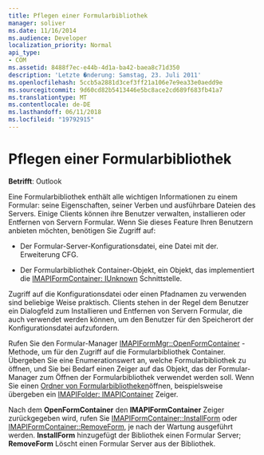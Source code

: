 ```yaml
---
title: Pflegen einer Formularbibliothek
manager: soliver
ms.date: 11/16/2014
ms.audience: Developer
localization_priority: Normal
api_type:
- COM
ms.assetid: 8488f7ec-e44b-4d1a-ba42-baea8c71d350
description: 'Letzte �nderung: Samstag, 23. Juli 2011'
ms.openlocfilehash: 5ccb5a2881d3cef3ff21a106e7e9ea33e0aedd9e
ms.sourcegitcommit: 9d60cd82b5413446e5bc8ace2cd689f683fb41a7
ms.translationtype: MT
ms.contentlocale: de-DE
ms.lasthandoff: 06/11/2018
ms.locfileid: "19792915"
---
```

# <a name="maintaining-a-form-library"></a>Pflegen einer Formularbibliothek

  
  
**Betrifft**: Outlook 
  
Eine Formularbibliothek enthält alle wichtigen Informationen zu einem Formular: seine Eigenschaften, seiner Verben und ausführbare Dateien des Servers. Einige Clients können ihre Benutzer verwalten, installieren oder Entfernen von Servern Formular. Wenn Sie dieses Feature Ihren Benutzern anbieten möchten, benötigen Sie Zugriff auf:
  
- Der Formular-Server-Konfigurationsdatei, eine Datei mit der. Erweiterung CFG.
    
- Der Formularbibliothek Container-Objekt, ein Objekt, das implementiert die [IMAPIFormContainer: IUnknown](imapiformcontaineriunknown.md) Schnittstelle. 
    
Zugriff auf die Konfigurationsdatei oder einen Pfadnamen zu verwenden sind beliebige Weise praktisch. Clients stehen in der Regel dem Benutzer ein Dialogfeld zum Installieren und Entfernen von Servern Formular, die auch verwendet werden können, um den Benutzer für den Speicherort der Konfigurationsdatei aufzufordern.
  
Rufen Sie den Formular-Manager [IMAPIFormMgr::OpenFormContainer](imapiformmgr-openformcontainer.md) -Methode, um für den Zugriff auf die Formularbibliothek Container. Übergeben Sie eine Enumerationswert an, welche Formularbibliothek zu öffnen, und Sie bei Bedarf einen Zeiger auf das Objekt, das der Formular-Manager zum Öffnen der Formularbibliothek verwendet werden soll. Wenn Sie einen [Ordner von Formularbibliotheken](folder-form-libraries.md)öffnen, beispielsweise übergeben ein [IMAPIFolder: IMAPIContainer](imapifolderimapicontainer.md) Zeiger. 
  
Nach dem **OpenFormContainer** den **IMAPIFormContainer** Zeiger zurückgegeben wird, rufen Sie [IMAPIFormContainer::InstallForm](imapiformcontainer-installform.md) oder [IMAPIFormContainer::RemoveForm](imapiformcontainer-removeform.md), je nach der Wartung ausgeführt werden. **InstallForm** hinzugefügt der Bibliothek einen Formular Server; **RemoveForm** Löscht einen Formular Server aus der Bibliothek. 
  

